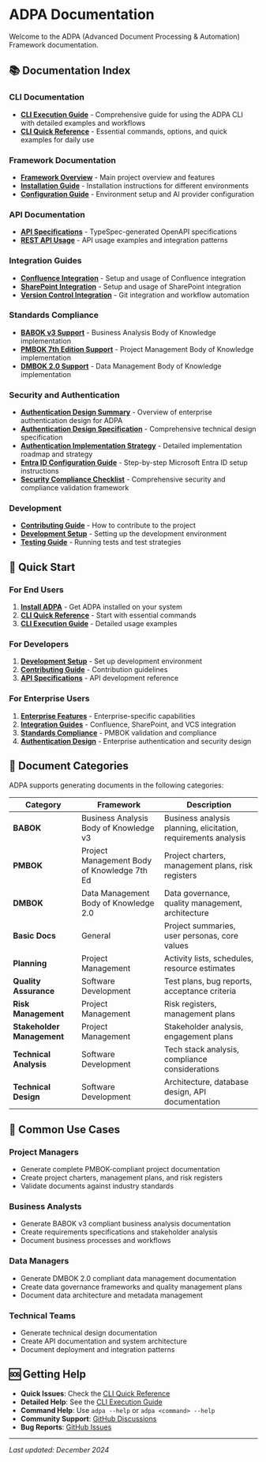 # ADPA Documentation

Welcome to the ADPA (Advanced Document Processing & Automation) Framework documentation.

## 📚 Documentation Index

### CLI Documentation
- **[CLI Execution Guide](CLI-EXECUTION-GUIDE.md)** - Comprehensive guide for using the ADPA CLI with detailed examples and workflows
- **[CLI Quick Reference](CLI-QUICK-REFERENCE.md)** - Essential commands, options, and quick examples for daily use

### Framework Documentation
- **[Framework Overview](../README.md)** - Main project overview and features
- **[Installation Guide](../README.md#installation)** - Installation instructions for different environments
- **[Configuration Guide](../README.md#configuration)** - Environment setup and AI provider configuration

### API Documentation
- **[API Specifications](../api-specs/)** - TypeSpec-generated OpenAPI specifications
- **[REST API Usage](../README.md#api-usage)** - API usage examples and integration patterns

### Integration Guides
- **[Confluence Integration](CLI-EXECUTION-GUIDE.md#confluence-integration)** - Setup and usage of Confluence integration
- **[SharePoint Integration](CLI-EXECUTION-GUIDE.md#sharepoint-integration)** - Setup and usage of SharePoint integration
- **[Version Control Integration](CLI-EXECUTION-GUIDE.md#version-control-system-vcs)** - Git integration and workflow automation

### Standards Compliance
- **[BABOK v3 Support](../README.md#babok-v3-business-analysis)** - Business Analysis Body of Knowledge implementation
- **[PMBOK 7th Edition Support](../README.md#pmbok-7th-edition-project-management)** - Project Management Body of Knowledge implementation
- **[DMBOK 2.0 Support](../README.md#dmbok-20-data-management)** - Data Management Body of Knowledge implementation

### Security and Authentication
- **[Authentication Design Summary](AUTHENTICATION-DESIGN-SUMMARY.md)** - Overview of enterprise authentication design for ADPA
- **[Authentication Design Specification](AUTHENTICATION-DESIGN-SPECIFICATION.md)** - Comprehensive technical design specification
- **[Authentication Implementation Strategy](AUTHENTICATION-IMPLEMENTATION-STRATEGY.md)** - Detailed implementation roadmap and strategy
- **[Entra ID Configuration Guide](ENTRA-ID-CONFIGURATION-GUIDE.md)** - Step-by-step Microsoft Entra ID setup instructions
- **[Security Compliance Checklist](AUTHENTICATION-SECURITY-COMPLIANCE-CHECKLIST.md)** - Comprehensive security and compliance validation framework

### Development
- **[Contributing Guide](../README.md#contributing)** - How to contribute to the project
- **[Development Setup](../README.md#development-setup)** - Setting up the development environment
- **[Testing Guide](../README.md#testing)** - Running tests and test strategies

## 🚀 Quick Start

### For End Users
1. **[Install ADPA](../README.md#installation)** - Get ADPA installed on your system
2. **[CLI Quick Reference](CLI-QUICK-REFERENCE.md)** - Start with essential commands
3. **[CLI Execution Guide](CLI-EXECUTION-GUIDE.md)** - Detailed usage examples

### For Developers
1. **[Development Setup](../README.md#development-setup)** - Set up development environment
2. **[Contributing Guide](../README.md#contributing)** - Contribution guidelines
3. **[API Specifications](../api-specs/)** - API development reference

### For Enterprise Users
1. **[Enterprise Features](../README.md#enterprise-features)** - Enterprise-specific capabilities
2. **[Integration Guides](CLI-EXECUTION-GUIDE.md#integration-commands)** - Confluence, SharePoint, and VCS integration
3. **[Standards Compliance](CLI-EXECUTION-GUIDE.md#validation)** - PMBOK validation and compliance
4. **[Authentication Design](AUTHENTICATION-DESIGN-SUMMARY.md)** - Enterprise authentication and security design

## 📖 Document Categories

ADPA supports generating documents in the following categories:

| Category | Framework | Description |
|----------|-----------|-------------|
| **BABOK** | Business Analysis Body of Knowledge v3 | Business analysis planning, elicitation, requirements analysis |
| **PMBOK** | Project Management Body of Knowledge 7th Ed | Project charters, management plans, risk registers |
| **DMBOK** | Data Management Body of Knowledge 2.0 | Data governance, quality management, architecture |
| **Basic Docs** | General | Project summaries, user personas, core values |
| **Planning** | Project Management | Activity lists, schedules, resource estimates |
| **Quality Assurance** | Software Development | Test plans, bug reports, acceptance criteria |
| **Risk Management** | Project Management | Risk registers, management plans |
| **Stakeholder Management** | Project Management | Stakeholder analysis, engagement plans |
| **Technical Analysis** | Software Development | Tech stack analysis, compliance considerations |
| **Technical Design** | Software Development | Architecture, database design, API documentation |

## 🔧 Common Use Cases

### Project Managers
- Generate complete PMBOK-compliant project documentation
- Create project charters, management plans, and risk registers
- Validate documents against industry standards

### Business Analysts
- Generate BABOK v3 compliant business analysis documentation
- Create requirements specifications and stakeholder analysis
- Document business processes and workflows

### Data Managers
- Generate DMBOK 2.0 compliant data management documentation
- Create data governance frameworks and quality management plans
- Document data architecture and metadata management

### Technical Teams
- Generate technical design documentation
- Create API documentation and system architecture
- Document deployment and integration patterns

## 🆘 Getting Help

- **Quick Issues**: Check the [CLI Quick Reference](CLI-QUICK-REFERENCE.md#troubleshooting)
- **Detailed Help**: See the [CLI Execution Guide](CLI-EXECUTION-GUIDE.md#troubleshooting)
- **Command Help**: Use `adpa --help` or `adpa <command> --help`
- **Community Support**: [GitHub Discussions](https://github.com/mdresch/requirements-gathering-agent/discussions)
- **Bug Reports**: [GitHub Issues](https://github.com/mdresch/requirements-gathering-agent/issues)

---

*Last updated: December 2024*